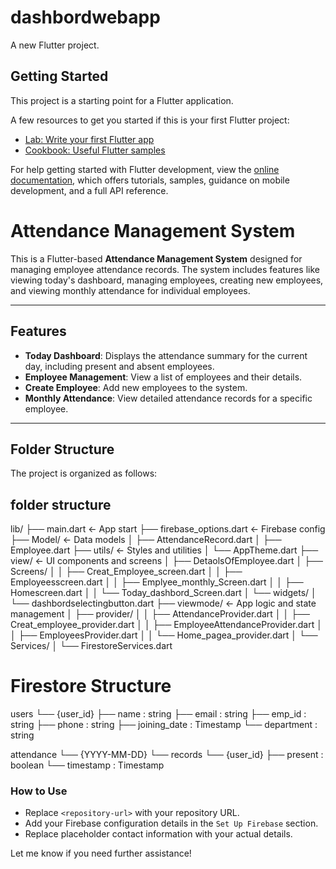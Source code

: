 # dashbordwebapp

A new Flutter project.

## Getting Started

This project is a starting point for a Flutter application.

A few resources to get you started if this is your first Flutter project:

- [Lab: Write your first Flutter app](https://docs.flutter.dev/get-started/codelab)
- [Cookbook: Useful Flutter samples](https://docs.flutter.dev/cookbook)

For help getting started with Flutter development, view the
[online documentation](https://docs.flutter.dev/), which offers tutorials,
samples, guidance on mobile development, and a full API reference.

# Attendance Management System

This is a Flutter-based **Attendance Management System** designed for managing employee attendance records. The system includes features like viewing today's dashboard, managing employees, creating new employees, and viewing monthly attendance for individual employees.

---

## **Features**
- **Today Dashboard**: Displays the attendance summary for the current day, including present and absent employees.
- **Employee Management**: View a list of employees and their details.
- **Create Employee**: Add new employees to the system.
- **Monthly Attendance**: View detailed attendance records for a specific employee.

---

## **Folder Structure**
The project is organized as follows:


## **folder structure**

lib/
├── main.dart                  ← App start
├── firebase_options.dart      ← Firebase config
├── Model/                     ← Data models
│   ├── AttendanceRecord.dart
│   ├── Employee.dart
├── utils/                     ← Styles and utilities
│   └── AppTheme.dart
├── view/                      ← UI components and screens
│   ├── DetaolsOfEmployee.dart
│   ├── Screens/
│   │   ├── Creat_Employee_screen.dart
│   │   ├── Employeesscreen.dart
│   │   ├── Emplyee_monthly_Screen.dart
│   │   ├── Homescreen.dart
│   │   └── Today_dashbord_Screen.dart
│   └── widgets/
│       └── dashbordselectingbutton.dart
├── viewmode/                  ← App logic and state management
│   ├── provider/
│   │   ├── AttendanceProvider.dart
│   │   ├── Creat_employee_provider.dart
│   │   ├── EmployeeAttendanceProvider.dart
│   │   ├── EmployeesProvider.dart
│   │   └── Home_pagea_provider.dart
│   └── Services/
│       └── FirestoreServices.dart

# Firestore Structure

users
└── {user_id}
    ├── name         : string
    ├── email        : string
    ├── emp_id       : string
    ├── phone        : string
    ├── joining_date : Timestamp
    └── department   : string

attendance
└── {YYYY-MM-DD}
    └── records
        └── {user_id}
            ├── present   : boolean
            └── timestamp : Timestamp

### **How to Use**
- Replace `<repository-url>` with your repository URL.
- Add your Firebase configuration details in the `Set Up Firebase` section.
- Replace placeholder contact information with your actual details.

Let me know if you need further assistance!